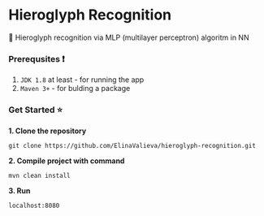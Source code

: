 # Hieroglyph Recognition
:mag_right: Hieroglyph recognition via MLP (multilayer perceptron) algoritm in NN

### Prerequsites :heavy_exclamation_mark:

 1. `JDK 1.8` at least - for running the app
 2. `Maven 3+`            - for bulding a package

### Get Started :star:
 **1. Clone the repository**
 
`git clone https://github.com/ElinaValieva/hieroglyph-recognition.git`

**2. Compile project with command**

`mvn clean install`

**3. Run** 

`localhost:8080`
